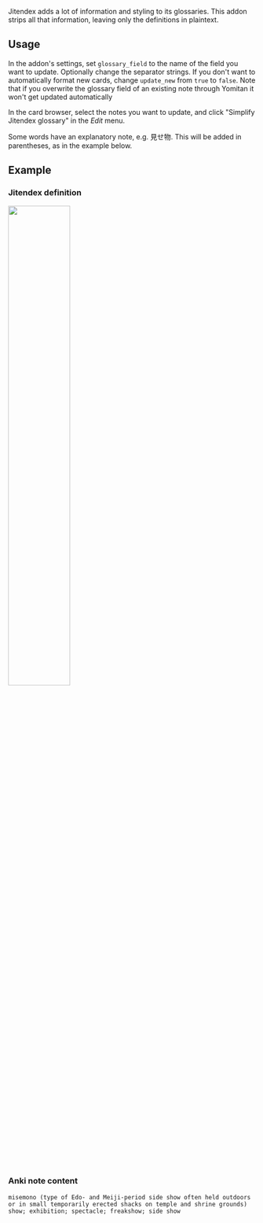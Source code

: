 Jitendex adds a lot of information and styling to its glossaries. This addon
strips all that information, leaving only the definitions in plaintext.

## Usage

In the addon's settings, set `glossary_field` to the name of the field you want
to update. Optionally change the separator strings. If you don't want to
automatically format new cards, change `update_new` from `true` to `false`.
Note that if you overwrite the glossary field of an existing
note through Yomitan it won't get updated automatically

In the card browser, select the notes you want to update, and click "Simplify
Jitendex glossary" in the *Edit* menu.

Some words have an explanatory note, e.g. 見せ物. This will be added in
parentheses, as in the example below.

## Example

### Jitendex definition

<img src="https://github.com/user-attachments/assets/5d767b6b-bfb7-4198-9a09-e48109b2c4b0" width=50% height=50%>

### Anki note content

```
misemono (type of Edo- and Meiji-period side show often held outdoors or in small temporarily erected shacks on temple and shrine grounds)
show; exhibition; spectacle; freakshow; side show
```
